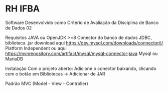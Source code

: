 # RH IFBA
Software Desenvolvido como Critério de Avaliação da Disciplina de Banco de Dados 02

Requisitos
JAVA ou OpenJDK >=8
Conector do banco de dados JDBC, biblioteca .jar download aqui https://dev.mysql.com/downloads/connector/j/ Platform Independent ou aqui https://mvnrepository.com/artifact/mysql/mysql-connector-java
Mysql ou MariaDB

Instalação
  Com o projeto aberto:
  Adicione o conector baixando, clicando com o botão em Bibliotecas -> Adicionar de JAR

Padrão MVC (Model - View - Controller)
